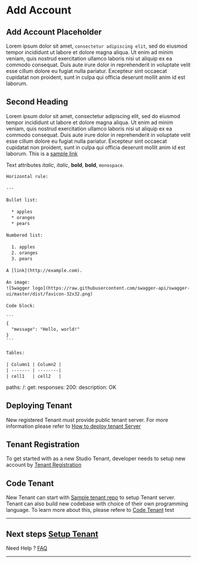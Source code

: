 # Add Account

## Add Account Placeholder

Lorem ipsum dolor sit amet, `consectetur adipiscing elit`, sed do eiusmod tempor incididunt ut labore et dolore magna aliqua. Ut enim ad minim veniam, quis nostrud exercitation ullamco laboris nisi ut aliquip ex ea commodo consequat. Duis aute irure dolor in reprehenderit in voluptate velit esse cillum dolore eu fugiat nulla pariatur. Excepteur sint occaecat cupidatat non proident, sunt in culpa qui officia deserunt mollit anim id est laborum.
 
## Second Heading

Lorem ipsum dolor sit amet, consectetur adipiscing elit, sed do eiusmod tempor incididunt ut labore et dolore magna aliqua. Ut enim ad minim veniam, quis nostrud exercitation ullamco laboris nisi ut aliquip ex ea commodo consequat. Duis aute irure dolor in reprehenderit in voluptate velit esse cillum dolore eu fugiat nulla pariatur. Excepteur sint occaecat cupidatat non proident, sunt in culpa qui officia deserunt mollit anim id est laborum.
This is a [sample link](?path=docs/add-account/sample-link-data.md)


Text attributes _italic_, *italic*, __bold__, **bold**, `monospace`.

    Horizontal rule:

    ---

    Bullet list:

      * apples
      * oranges
      * pears

    Numbered list:

      1. apples
      2. oranges
      3. pears

    A [link](http://example.com).

    An image:
    ![Swagger logo](https://raw.githubusercontent.com/swagger-api/swagger-ui/master/dist/favicon-32x32.png)

    Code block:

    ```
    {
      "message": "Hello, world!"
    }
    ```

    Tables:

    | Column1 | Column2 |
    | ------- | --------|
    | cell1   | cell2   |
paths:
  /:
    get:
      responses:
        200:
          description: OK
		  
## Deploying Tenant

New registered Tenant must provide public tenant server.
For more information please refer to [How to deploy tenant Server](?path=docs/getting-started/setup-tenant/deploy-tenant.md)


## Tenant Registration

To get started with as a new Studio Tenant, developer needs to setup new account by [Tenant Registration](?path=docs/getting-started/setup-tenant/register-tenant.md)


## Code Tenant
New Tenant can start with [Sample tenant repo](https://github.com/fiserv/sample-tenant) to setup Tenant server. Tenant can also build new codebase with choice of their own programming language. To learn more about this, please refere to [Code Tenant](?path=docs/getting-started/code-a-tenant/code-tenant.md)
test
___

##  Next steps [Setup Tenant](?path=docs/getting-started/setup-tenant/setup-tenant.md)


Need Help ?
[FAQ](?path=docs/faq/faq.md)


___


 
